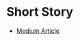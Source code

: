 # Short Story 

- [Medium Article](https://medium.com/@sidsanc4998/trainingflow-and-knowledge-retrieval-for-llms-83af9cf9db6e) 

